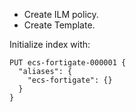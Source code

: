 * Create ILM policy. 
* Create Template.

Initialize index with:

```
PUT ecs-fortigate-000001 { 
  "aliases": { 
    "ecs-fortigate": {} 
  } 
}
```
